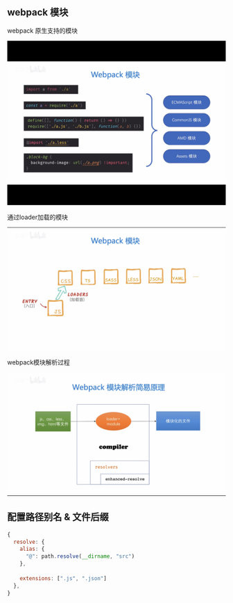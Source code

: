 ## webpack 模块

webpack 原生支持的模块

![webpack-module](/part-02/02-modules-dependence/01-resolver/images/webpack-module.jpeg)

通过loader加载的模块

![webpack-module](/part-02/02-modules-dependence/01-resolver/images/loader-module.jpeg)


webpack模块解析过程

![webpack-module](/part-02/02-modules-dependence/01-resolver/images/webpack模块解析过程.jpeg)





## 配置路径别名 & 文件后缀


```js
{
  resolve: {
    alias: {
      "@": path.resolve(__dirname, "src")
    },

    extensions: [".js", ".json"]
  },
}
```